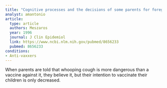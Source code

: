 ```yaml
---
title: "Cognitive processes and the decisions of some parents for forego pertussis vaccination for their children"
analyst: amantonio
article:
  type: article
  authors: Meszaros
  year: 1996
  journal: J Clin Epidemiol
  link: https://www.ncbi.nlm.nih.gov/pubmed/8656233
  pubmed: 8656233
conditions:
- Anti-vaxxers
---
```


When parents are told that whooping cough is more dangerous than a vaccine against it, they believe it, but their intention to vaccinate their children is only decreased.
